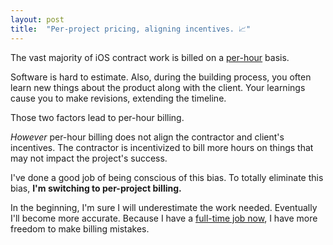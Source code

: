 ```yaml
---
layout: post
title:  "Per-project pricing, aligning incentives. 📈"
---
```


The vast majority of iOS contract work is billed on a [per-hour](http://hire.soff.es) basis.

Software is hard to estimate. Also, during the building process, you often learn new things about the product along with the client. Your learnings cause you to make revisions, extending the timeline.

Those two factors lead to per-hour billing.

_However_ per-hour billing does not align the contractor and client's incentives. The contractor is incentivized to bill more hours on things that may not impact the project's success.

I've done a good job of being conscious of this bias. To totally eliminate this bias, **I'm switching to per-project billing.**

In the beginning, I'm sure I will underestimate the work needed. Eventually I'll become more accurate. Because I have a [full-time job now](http://huntermonk.com/2019/02/13/interviewing-part-4.html), I have more freedom to make billing mistakes.
